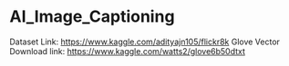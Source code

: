 # AI_Image_Captioning
Dataset Link: https://www.kaggle.com/adityajn105/flickr8k
Glove Vector Download link: https://www.kaggle.com/watts2/glove6b50dtxt

